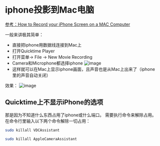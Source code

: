 # iphone投影到Mac电脑

[参考：How to Record your iPhone Screen on a MAC Computer](https://www.youtube.com/watch?v=TCsrsTUWHUc)

一般来讲极其简单：
- 直接把iphone用数据线连接到Mac上
- 打开Quicktime Player
- 打开菜单-> File -> New Movie Recording
- Camera和Microphone都选择iphone
![image](https://user-images.githubusercontent.com/14041622/41190692-4ee71ff2-6c16-11e8-94ac-fc8ff1248e4d.png)
- 这样就可以在Mac上显示iphone画面，且声音也是从Mac上出来了（iphone里的声音自动关闭）

效果：
![image](https://user-images.githubusercontent.com/14041622/41190728-c841a9b2-6c16-11e8-9cd9-b3a8d2b79f8b.png)


## Quicktime上不显示iPhone的选项
那是因为不知道什么东西占用了iphone或什么端口。
需要执行命令来解除占用。在命令行里输入以下两个命令解除一切占用：
```sh
sudo killall VDCAssistant

sudo killall AppleCameraAssistant
```
